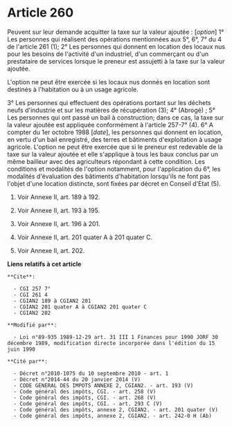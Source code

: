 # Article 260

Peuvent sur leur demande acquitter la taxe sur la valeur ajoutée : [*option*]     1° Les personnes qui réalisent des
opérations mentionnées aux 5°, 6°, 7° du 4 de l'article 261 (1);     2° Les personnes qui donnent en location des locaux nus
pour les besoins de l'activité d'un industriel, d'un commerçant ou d'un prestataire de services lorsque le preneur est
assujetti à la taxe sur la valeur ajoutée.

L'option ne peut être exercée si les locaux nus donnés en location sont destinés à l'habitation ou à un usage agricole.

3° Les personnes qui effectuent des opérations portant sur les déchets neufs d'industrie et sur les matières de récupération
(3);     4° (Abrogé) ;     5° Les personnes qui ont passé un bail à construction; dans ce cas, la taxe sur la valeur ajoutée
est appliquée conformément à l'article 257-7° (4).     6° A compter du 1er octobre 1988 [*date*], les personnes qui donnent
en location, en vertu d'un bail enregistré, des terres et bâtiments d'exploitation à usage agricole. L'option ne peut être
exercée que si le preneur est redevable de la taxe sur la valeur ajoutée et elle s'applique à tous les baux conclus par un
même bailleur avec des agriculteurs répondant à cette condition.      Les conditions et modalités de l'option notamment, pour
l'application du 6°, les modalités d'évaluation des bâtiments d'habitation lorsqu'ils ne font pas l'objet d'une location
distincte, sont fixées par décret en Conseil d'Etat (5).

1)  Voir Annexe II, art. 189 à 192.

2)  Voir Annexe II, art. 193 à 195.

3)  Voir Annexe II, art. 196 à 201.

4)  Voir Annexe II, art. 201 quater A à 201 quater C.

5)  Voir Annexe II, art. 202.

**Liens relatifs à cet article**

	**Cite**:

	  - CGI 257 7°
	  - CGI 261 4
	  - CGIAN2 189 à CGIAN2 201
	  - CGIAN2 201 quater A à CGIAN2 201 quater C
	  - CGIAN2 202

	**Modifié par**:

	  - Loi n°89-935 1989-12-29 art. 31 III 1 Finances pour 1990 JORF 30 décembre 1989, modification directe incorporée dans l'édition du 15 juin 1990

	**Cité par**:

	  - Décret n°2010-1075 du 10 septembre 2010 - art. 1
	  - Décret n°2014-44 du 20 janvier 2014 (V)
	  - CODE GENERAL DES IMPOTS ANNEXE 2, CGIAN2. - art. 193 (V)
	  - Code général des impôts, CGI. - art. 258 (V)
	  - Code général des impôts, CGI. - art. 268 (V)
	  - Code général des impôts, CGI. - art. 293 C (V)
	  - Code général des impôts, annexe 2, CGIAN2. - art. 201 quater (V)
	  - Code général des impôts, annexe 2, CGIAN2. - art. 242-0 H (Ab)
